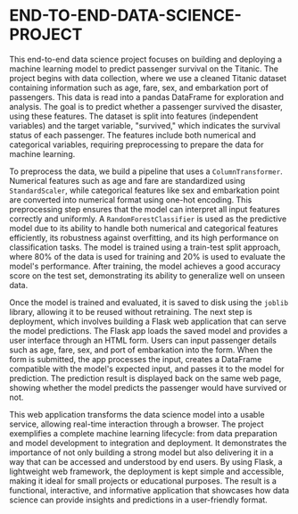 # END-TO-END-DATA-SCIENCE-PROJECT

This end-to-end data science project focuses on building and deploying a machine learning model to predict passenger survival on the Titanic. The project begins with data collection, where we use a cleaned Titanic dataset containing information such as age, fare, sex, and embarkation port of passengers. This data is read into a pandas DataFrame for exploration and analysis. The goal is to predict whether a passenger survived the disaster, using these features. The dataset is split into features (independent variables) and the target variable, "survived," which indicates the survival status of each passenger. The features include both numerical and categorical variables, requiring preprocessing to prepare the data for machine learning.

To preprocess the data, we build a pipeline that uses a `ColumnTransformer`. Numerical features such as age and fare are standardized using `StandardScaler`, while categorical features like sex and embarkation point are converted into numerical format using one-hot encoding. This preprocessing step ensures that the model can interpret all input features correctly and uniformly. A `RandomForestClassifier` is used as the predictive model due to its ability to handle both numerical and categorical features efficiently, its robustness against overfitting, and its high performance on classification tasks. The model is trained using a train-test split approach, where 80% of the data is used for training and 20% is used to evaluate the model's performance. After training, the model achieves a good accuracy score on the test set, demonstrating its ability to generalize well on unseen data.

Once the model is trained and evaluated, it is saved to disk using the `joblib` library, allowing it to be reused without retraining. The next step is deployment, which involves building a Flask web application that can serve the model predictions. The Flask app loads the saved model and provides a user interface through an HTML form. Users can input passenger details such as age, fare, sex, and port of embarkation into the form. When the form is submitted, the app processes the input, creates a DataFrame compatible with the model's expected input, and passes it to the model for prediction. The prediction result is displayed back on the same web page, showing whether the model predicts the passenger would have survived or not.

This web application transforms the data science model into a usable service, allowing real-time interaction through a browser. The project exemplifies a complete machine learning lifecycle: from data preparation and model development to integration and deployment. It demonstrates the importance of not only building a strong model but also delivering it in a way that can be accessed and understood by end users. By using Flask, a lightweight web framework, the deployment is kept simple and accessible, making it ideal for small projects or educational purposes. The result is a functional, interactive, and informative application that showcases how data science can provide insights and predictions in a user-friendly format.
